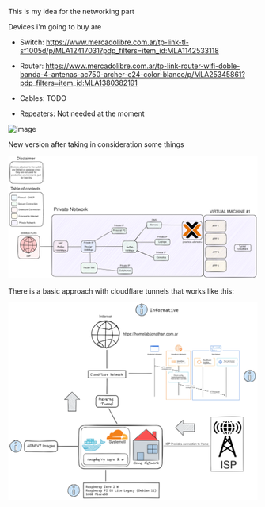 This is my idea for the networking part

Devices i'm going to buy are

- Switch: https://www.mercadolibre.com.ar/tp-link-tl-sf1005d/p/MLA12417031?pdp_filters=item_id:MLA1142533118

- Router: https://www.mercadolibre.com.ar/tp-link-router-wifi-doble-banda-4-antenas-ac750-archer-c24-color-blanco/p/MLA25345861?pdp_filters=item_id:MLA1380382191

- Cables: TODO

- Repeaters: Not needed at the moment

![image](https://github.com/jd-apprentice/HardwareLearn/assets/68082746/bfa4627c-99f2-4767-a9d4-facf768b133e)

New version after taking in consideration some things

![Network](V1.1.png)

There is a basic approach with cloudflare tunnels that works like this:

![Basic](Basic_Approach.png)